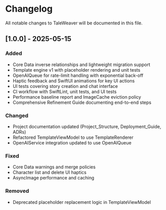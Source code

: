 # Changelog

All notable changes to TaleWeaver will be documented in this file.

## [1.0.0] - 2025-05-15
### Added
- Core Data inverse relationships and lightweight migration support
- Template engine v1 with placeholder rendering and unit tests
- OpenAIQueue for rate-limit handling with exponential back-off
- Haptic feedback and SwiftUI animations for key UI actions
- UI tests covering story creation and chat interface
- CI workflow with SwiftLint, unit tests, and UI tests
- Performance baseline report and ImageCache eviction policy
- Comprehensive Refinement Guide documenting end-to-end steps

### Changed
- Project documentation updated (Project_Structure, Deployment_Guide, ADRs)
- Refactored TemplateViewModel to use TemplateRenderer
- OpenAIService integration updated to use OpenAIQueue

### Fixed
- Core Data warnings and merge policies
- Character list and delete UI haptics
- AsyncImage performance and caching

### Removed
- Deprecated placeholder replacement logic in TemplateViewModel

